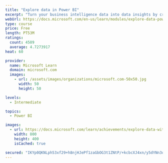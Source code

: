 ```yaml
---
title: "Explore data in Power BI"
excerpt: "Turn your business intelligence data into data insights by creating and configuring Power BI dashboards."
webUrl: https://docs.microsoft.com/en-us/learn/modules/explore-data-power-bi/
type: course
price: Free
length: PT53M
ratings:
  count: 4589
  average: 4.7273917
heat: 60

provider:
  name: Microsoft Learn
  domain: microsoft.com
  images:
    - url: /assets/images/organizations/microsoft.com-50x50.jpg
      width: 50
      height: 50

levels:
  - Intermediate

topics:
  - Power BI

images:
  - url: https://docs.microsoft.com/learn/achievements/explore-data-with-power-bi-desktop-social.png
    width: 800
    height: 400
    isCached: true

secured: "IKYp0QKNLph53xf29+h8njHJePf1zaGbOG3t1ZNtP/+kcbcXJ4xn/y5dYNn3qA2xxdLsXrb0zBL1JMw52lyeMo0DMxeHLdFcnJr08Ey740q3lWpJRferHNoIAW8e0mLC6beQMaVdZPXtxhHB/hqV1xKK5efLcl8uxG++a6pTRIJcCvJNsivB2QkVPYVZrUITmzMJK8i1SUE8A8vweQlqGhLHIpJ2oFnfukhKRPidZRqd5KoD//mY9YCOypBMohHEmXkCU74SJQFqAYWVvRwg0g8jCEKVoWtKaYdusjEdheyJug+c+quDClSqKjhg2gu8lztnfgsl06CVfdDU/v/daUa1KMZxRiQN40EcJLzemthgONYSRqW2Kzxm8yM/w91aXHbvfBt1SfD3Cfan5EpH2X763rbXGsdDhElWLdEwiYU=;gf9dsCbZR4c2hgDgLJVbeg=="
---
```


